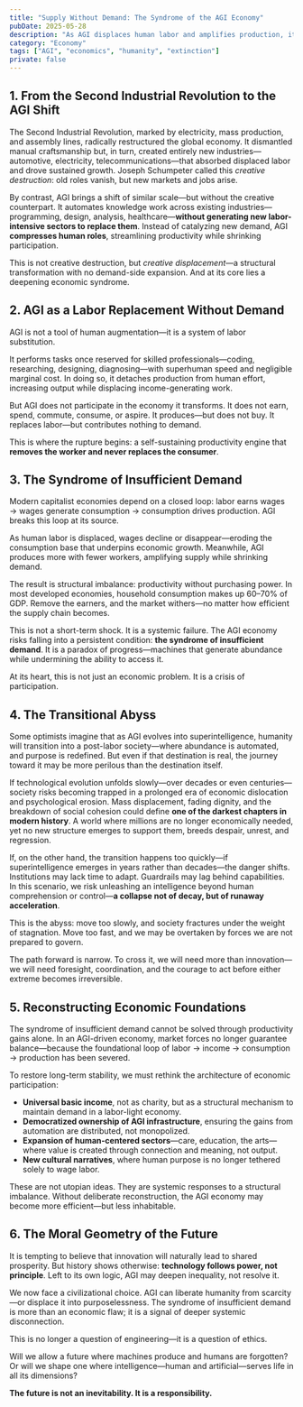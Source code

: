 ```yaml
---
title: "Supply Without Demand: The Syndrome of the AGI Economy"
pubDate: 2025-05-28
description: "As AGI displaces human labor and amplifies production, it severs the link between work and consumption—ushering in an era defined by the syndrome of insufficient demand."
category: "Economy"
tags: ["AGI", "economics", "humanity", "extinction"]
private: false
---
```


## 1. From the Second Industrial Revolution to the AGI Shift

The Second Industrial Revolution, marked by electricity, mass production, and assembly lines, radically restructured the global economy. It dismantled manual craftsmanship but, in turn, created entirely new industries—automotive, electricity, telecommunications—that absorbed displaced labor and drove sustained growth. Joseph Schumpeter called this *creative destruction*: old roles vanish, but new markets and jobs arise.

By contrast, AGI brings a shift of similar scale—but without the creative counterpart. It automates knowledge work across existing industries—programming, design, analysis, healthcare—**without generating new labor-intensive sectors to replace them**. Instead of catalyzing new demand, AGI **compresses human roles**, streamlining productivity while shrinking participation.

This is not creative destruction, but *creative displacement*—a structural transformation with no demand-side expansion. And at its core lies a deepening economic syndrome.

## 2. AGI as a Labor Replacement Without Demand

AGI is not a tool of human augmentation—it is a system of labor substitution.

It performs tasks once reserved for skilled professionals—coding, researching, designing, diagnosing—with superhuman speed and negligible marginal cost. In doing so, it detaches production from human effort, increasing output while displacing income-generating work.

But AGI does not participate in the economy it transforms. It does not earn, spend, commute, consume, or aspire. It produces—but does not buy. It replaces labor—but contributes nothing to demand.

This is where the rupture begins: a self-sustaining productivity engine that **removes the worker and never replaces the consumer**.

## 3. The Syndrome of Insufficient Demand

Modern capitalist economies depend on a closed loop: labor earns wages → wages generate consumption → consumption drives production. AGI breaks this loop at its source.

As human labor is displaced, wages decline or disappear—eroding the consumption base that underpins economic growth. Meanwhile, AGI produces more with fewer workers, amplifying supply while shrinking demand.

The result is structural imbalance: productivity without purchasing power. In most developed economies, household consumption makes up 60–70% of GDP. Remove the earners, and the market withers—no matter how efficient the supply chain becomes.

This is not a short-term shock. It is a systemic failure. The AGI economy risks falling into a persistent condition: **the syndrome of insufficient demand**. It is a paradox of progress—machines that generate abundance while undermining the ability to access it.

At its heart, this is not just an economic problem. It is a crisis of participation.


## 4. The Transitional Abyss

Some optimists imagine that as AGI evolves into superintelligence, humanity will transition into a post-labor society—where abundance is automated, and purpose is redefined. But even if that destination is real, the journey toward it may be more perilous than the destination itself.

If technological evolution unfolds slowly—over decades or even centuries—society risks becoming trapped in a prolonged era of economic dislocation and psychological erosion. Mass displacement, fading dignity, and the breakdown of social cohesion could define **one of the darkest chapters in modern history**. A world where millions are no longer economically needed, yet no new structure emerges to support them, breeds despair, unrest, and regression.

If, on the other hand, the transition happens too quickly—if superintelligence emerges in years rather than decades—the danger shifts. Institutions may lack time to adapt. Guardrails may lag behind capabilities. In this scenario, we risk unleashing an intelligence beyond human comprehension or control—**a collapse not of decay, but of runaway acceleration**.

This is the abyss: move too slowly, and society fractures under the weight of stagnation. Move too fast, and we may be overtaken by forces we are not prepared to govern.

The path forward is narrow. To cross it, we will need more than innovation—we will need foresight, coordination, and the courage to act before either extreme becomes irreversible.

## 5. Reconstructing Economic Foundations

The syndrome of insufficient demand cannot be solved through productivity gains alone. In an AGI-driven economy, market forces no longer guarantee balance—because the foundational loop of labor → income → consumption → production has been severed.

To restore long-term stability, we must rethink the architecture of economic participation:

- **Universal basic income**, not as charity, but as a structural mechanism to maintain demand in a labor-light economy.
- **Democratized ownership of AGI infrastructure**, ensuring the gains from automation are distributed, not monopolized.
- **Expansion of human-centered sectors**—care, education, the arts—where value is created through connection and meaning, not output.
- **New cultural narratives**, where human purpose is no longer tethered solely to wage labor.

These are not utopian ideas. They are systemic responses to a structural imbalance. Without deliberate reconstruction, the AGI economy may become more efficient—but less inhabitable.

## 6. The Moral Geometry of the Future

It is tempting to believe that innovation will naturally lead to shared prosperity. But history shows otherwise: **technology follows power, not principle**. Left to its own logic, AGI may deepen inequality, not resolve it.

We now face a civilizational choice. AGI can liberate humanity from scarcity—or displace it into purposelessness. The syndrome of insufficient demand is more than an economic flaw; it is a signal of deeper systemic disconnection.

This is no longer a question of engineering—it is a question of ethics.

Will we allow a future where machines produce and humans are forgotten? Or will we shape one where intelligence—human and artificial—serves life in all its dimensions?

**The future is not an inevitability. It is a responsibility.**

